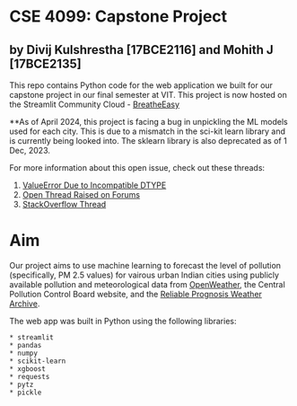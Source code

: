 # CSE 4099: Capstone Project
## by Divij Kulshrestha [17BCE2116] and Mohith J [17BCE2135]

This repo contains Python code for the web application we built for our capstone project in our final semester at VIT. This project is now hosted on the Streamlit Community Cloud - [BreatheEasy](https://breathe-easy.streamlit.app/)

**As of April 2024, this project is facing a bug in unpickling the ML models used for each city. This is due to a mismatch in the sci-kit learn library and is currently being looked into. The sklearn library is also deprecated as of 1 Dec, 2023.

For more information about this open issue, check out these threads:
1. [ValueError Due to Incompatible DTYPE](https://discuss.streamlit.io/t/valueerror-node-array-from-the-pickle-has-an-incompatible-dtype/46682)
2. [Open Thread Raised on Forums](https://discuss.streamlit.io/t/streamlit-cloud-installs-wrong-version-of-library/68012)
3. [StackOverflow Thread](https://stackoverflow.com/questions/78341395/exception-type-valueerror-node-array-from-the-pickle-has-an-incompatible-dtype)

# Aim
Our project aims to use machine learning to forecast the level of pollution (specifically, PM 2.5 values) for vairous urban Indian cities using publicly available pollution and meteorological data from [OpenWeather](https://openweathermap.org/), the Central Pollution Control Board website, and the [Reliable Prognosis Weather Archive](https://rp5.ru).

The web app was built in Python using the following libraries:

    * streamlit
    * pandas
    * numpy
    * scikit-learn
    * xgboost
    * requests
    * pytz
    * pickle
